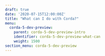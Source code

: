 ```yaml
---
draft: true
date: '2020-07-15T12:00:00Z'
title: "What can I do with Corda?"
menu:
  corda-5-dev-preview:
    parent: corda-5-dev-preview-intro
    identifier: corda-5-dev-preview-what-can
    weight: 1500
section_menu: corda-5-dev-preview
---
```


